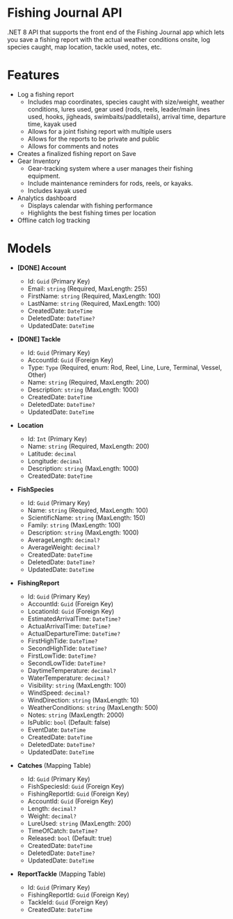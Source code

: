 # Fishing Journal API
.NET 8 API that supports the front end of the Fishing Journal app which lets you save a fishing report with the actual weather conditions onsite, log species caught, map location, tackle used, notes, etc.

# Features
- Log a fishing report 
    - Includes map coordinates, species caught with size/weight, weather conditions, lures used, gear used (rods, reels, leader/main lines used, hooks, jigheads, swimbaits/paddletails), arrival time, departure time, kayak used 
    - Allows for a joint fishing report with multiple users
    - Allows for the reports to be private and public
    - Allows for comments and notes
- Creates a finalized fishing report on Save
- Gear Inventory
    - Gear-tracking system where a user manages their fishing equipment.
    - Include maintenance reminders for rods, reels, or kayaks.
    - Includes kayak used
- Analytics dashboard
    - Displays calendar with fishing performance
    - Highlights the best fishing times per location
- Offline catch log tracking

# Models
- **[DONE] Account**
    - Id: `Guid` (Primary Key)
    - Email: `string` (Required, MaxLength: 255)
    - FirstName: `string` (Required, MaxLength: 100)
    - LastName: `string` (Required, MaxLength: 100)
    - CreatedDate: `DateTime`
    - DeletedDate: `DateTime?`
    - UpdatedDate: `DateTime`

- **[DONE] Tackle**
    - Id: `Guid` (Primary Key)
    - AccountId: `Guid` (Foreign Key)
    - Type: `Type` (Required, enum: Rod, Reel, Line, Lure, Terminal, Vessel, Other)
    - Name: `string` (Required, MaxLength: 200)
    - Description: `string` (MaxLength: 1000)
    - CreatedDate: `DateTime`
    - DeletedDate: `DateTime?`
    - UpdatedDate: `DateTime`

- **Location**
    - Id: `Int` (Primary Key)
    - Name: `string` (Required, MaxLength: 200)
    - Latitude: `decimal`
    - Longitude: `decimal`
    - Description: `string` (MaxLength: 1000)
    - CreatedDate: `DateTime`

- **FishSpecies**
    - Id: `Guid` (Primary Key)
    - Name: `string` (Required, MaxLength: 100)
    - ScientificName: `string` (MaxLength: 150)
    - Family: `string` (MaxLength: 100)
    - Description: `string` (MaxLength: 1000)
    - AverageLength: `decimal?`
    - AverageWeight: `decimal?`
    - CreatedDate: `DateTime`
    - DeletedDate: `DateTime?`
    - UpdatedDate: `DateTime`

- **FishingReport**
    - Id: `Guid` (Primary Key)
    - AccountId: `Guid` (Foreign Key)
    - LocationId: `Guid` (Foreign Key)
    - EstimatedArrivalTime: `DateTime?`
    - ActualArrivalTime: `DateTime?`
    - ActualDepartureTime: `DateTime?`
    - FirstHighTide: `DateTime?`
    - SecondHighTide: `DateTime?`
    - FirstLowTide: `DateTime?`
    - SecondLowTide: `DateTime?`
    - DaytimeTemperature: `decimal?`
    - WaterTemperature: `decimal?`
    - Visibility: `string` (MaxLength: 100)
    - WindSpeed: `decimal?`
    - WindDirection: `string` (MaxLength: 10)
    - WeatherConditions: `string` (MaxLength: 500)
    - Notes: `string` (MaxLength: 2000)
    - IsPublic: `bool` (Default: false)
    - EventDate: `DateTime`
    - CreatedDate: `DateTime`
    - DeletedDate: `DateTime?`
    - UpdatedDate: `DateTime`

- **Catches** (Mapping Table)
    - Id: `Guid` (Primary Key)
    - FishSpeciesId: `Guid` (Foreign Key)
    - FishingReportId: `Guid` (Foreign Key)
    - AccountId: `Guid` (Foreign Key)
    - Length: `decimal?`
    - Weight: `decimal?`
    - LureUsed: `string` (MaxLength: 200)
    - TimeOfCatch: `DateTime?`
    - Released: `bool` (Default: true)
    - CreatedDate: `DateTime`
    - DeletedDate: `DateTime?`
    - UpdatedDate: `DateTime`

- **ReportTackle** (Mapping Table)
    - Id: `Guid` (Primary Key)
    - FishingReportId: `Guid` (Foreign Key)
    - TackleId: `Guid` (Foreign Key)
    - CreatedDate: `DateTime`


